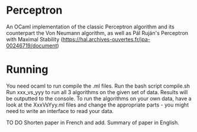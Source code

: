 # Perceptron
An OCaml implementation of the classic Perceptron algorithm and its counterpart the Von Neumann algorithm, as well as Pál Ruján's Perceptron with Maximal Stability (https://hal.archives-ouvertes.fr/jpa-00246719/document)

# Running
You need ocaml to run compile the .ml files.
Run the bash script compile.sh
Run xxx_vs_yyy to run all 3 algorithms on the given set of data. Results will be outputted to the console. To run the algorithms on your own data, have a look at the XxxVsYyy.ml files and change the appropriate parts - you might need to write an interface to read your data.

TO DO
Shorten paper in French and add.
Summary of paper in English.
